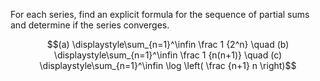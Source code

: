 For each series, find an explicit formula for the sequence of partial sums and determine if the series converges.

```math
(a)
\displaystyle\sum_{n=1}^\infin \frac 1 {2^n}
\quad
(b)
\displaystyle\sum_{n=1}^\infin \frac 1 {n(n+1)}
\quad
(c)
\displaystyle\sum_{n=1}^\infin \log \left( \frac {n+1} n \right)
```